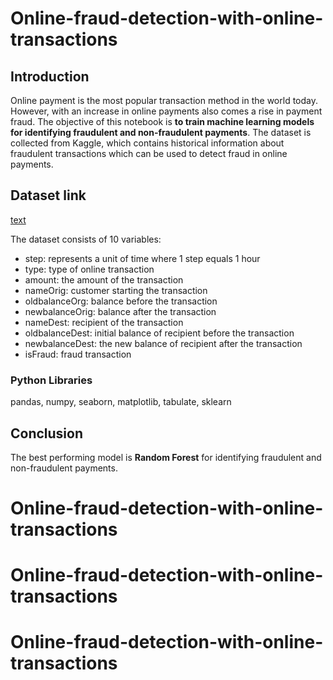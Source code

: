 # Online-fraud-detection-with-online-transactions

## Introduction
Online payment is the most popular transaction method in the world today. However, with an increase in online payments also comes a rise in payment fraud. The objective of this notebook is **to train machine learning models for identifying fraudulent and non-fraudulent payments**. The dataset is collected from Kaggle, which contains historical information about fraudulent transactions which can be used to detect fraud in online payments. 

## Dataset link

[text](https://data.world/majpain/online-fraud-detection-with-previous-online-transactionscsv)

The dataset consists of 10 variables:
* step: represents a unit of time where 1 step equals 1 hour
* type: type of online transaction
* amount: the amount of the transaction
* nameOrig: customer starting the transaction
* oldbalanceOrg: balance before the transaction
* newbalanceOrig: balance after the transaction
* nameDest: recipient of the transaction
* oldbalanceDest: initial balance of recipient before the transaction
* newbalanceDest: the new balance of recipient after the transaction
* isFraud: fraud transaction


### Python Libraries
pandas, numpy, seaborn, matplotlib, tabulate, sklearn
## Conclusion
The best performing model is **Random Forest** for identifying fraudulent and non-fraudulent payments.
# Online-fraud-detection-with-online-transactions
# Online-fraud-detection-with-online-transactions
# Online-fraud-detection-with-online-transactions
